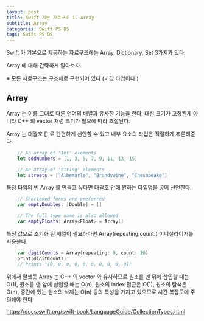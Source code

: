 ```yaml
---
layout: post
title: Swift 기본 자료구조 1. Array
subtitle: Array
categories: Swift PS DS
tags: Swift PS DS
---
```


Swift 가 기본으로 제공하는 자료구조에는 Array, Dictionary, Set 3가지가 있다.

Array 에 대해 간략하게 알아보자.

※ 모든 자료구조는 구조체로 구현되어 있다 (= 값 타입이다.)

## Array
Array 는 이름 그대로 다른 언어의 배열과 유사한 기능을 한다. 대신 크기가 고정된게 아니라 C++ 의 vector 처럼 크기가 필요에 따라 조절된다.

Array 는 대괄호 [] 로 간편하게 선언할 수 있고 내부 요소의 타입은 적절하게 추론해준다.
```swift
    // An array of 'Int' elements
    let oddNumbers = [1, 3, 5, 7, 9, 11, 13, 15]

    // An array of 'String' elements
    let streets = ["Albemarle", "Brandywine", "Chesapeake"]
```
특정 타입의 빈 Array 를 만들고 싶다면 대괄호 안에 원하는 타입명을 넣어 선언한다.
```swift
    // Shortened forms are preferred
    var emptyDoubles: [Double] = []

    // The full type name is also allowed
    var emptyFloats: Array<Float> = Array()
```
특정 값으로 초기화 된 배열이 필요하다면 Array(repeating:count:) 이니셜라이저를 사용한다.
```swift
    var digitCounts = Array(repeating: 0, count: 10)
    print(digitCounts)
    // Prints "[0, 0, 0, 0, 0, 0, 0, 0, 0, 0]"
```

위에서 말했듯 Array 는 C++ 의 vector 와 유사하므로 원소를 맨 뒤에 삽입할 때는 O(1), 원소를 맨 앞에 삽입할 때는 O(n), 원소의 index 접근은 O(1), 원소의 탐색은 O(n), 중간에 있는 원소의 삭제는 O(n) 등의 특성을 가지고 있으므로 시간 복잡도에 주의해야 한다.

https://docs.swift.org/swift-book/LanguageGuide/CollectionTypes.html
